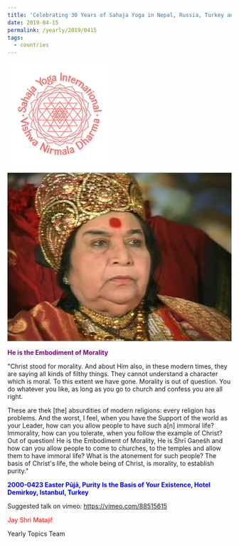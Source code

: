 ```yaml
---
title: 'Celebrating 30 Years of Sahaja Yoga in Nepal, Russia, Turkey and Ukraine, Post 11'
date: 2019-04-15
permalink: /yearly/2019/0415
tags:
  - countries
---
```


![PICTURE 9](/images/image9.png)

![PICTURE 14](/images/image14.png)

<p style="color:purple; text-align:left;">
<b>He is the Embodiment of Morality</b><br>
</p>

"Christ stood for morality. And about Him also, in these modern times, they are saying all kinds of filthy things. They cannot understand a character which is moral. To this extent we have gone. Morality is out of question. You do whatever you like, as long as you go to church and confess you are all right. 

These are thek [the] absurdities of modern religions: every religion has problems. And the worst, I feel, when you have the Support of the world as your Leader, how can you allow people to have such a[n] immoral life? Immorality, how can you tolerate, when you follow the example of Christ? Out of question! He is the Embodiment of Morality, He is Śhrī Gaṇeśh and how can you allow people to come to churches, to the temples and allow them to have immoral life? What is the atonement for such people? The basis of Christ's life, the whole being of Christ, is morality, to establish purity."
 
<p style="color:blue;">
<b>2000-0423 Easter Pūjā, Purity Is the Basis of Your Existence, Hotel Demirkoy, Istanbul, Turkey</b>
</p>

Suggested talk on vimeo: <a href="https://vimeo.com/88515615"> https://vimeo.com/88515615</a>

<p style="color:red;">Jay Shri Mataji!<br></p>

Yearly Topics Team